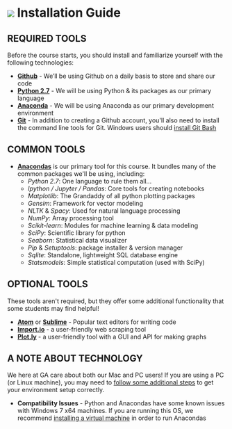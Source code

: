 # ![](https://ga-dash.s3.amazonaws.com/production/assets/logo-9f88ae6c9c3871690e33280fcf557f33.png) Installation Guide

## REQUIRED TOOLS
Before the course starts, you should install and familiarize yourself with the following technologies:

- **[Github](www.github.com)** - We’ll be using Github on a daily basis to store and share our code
- **[Python 2.7](https://www.python.org/download/releases/2.7/)** - We will be using Python & its packages as our primary language
- **[Anaconda](https://www.continuum.io/downloads)** - We will be using Anaconda as our primary development environment
- **[Git](https://git-scm.com/book/en/v2/Getting-Started-Installing-Git)** - In addition to creating a Github account, you'll also need to install the command line tools for Git. Windows users should [install Git Bash](https://git-for-windows.github.io)


## COMMON TOOLS
- **[Anacondas](https://docs.continuum.io/anaconda/pkg-docs)** is our primary tool for this course. It bundles many of the common packages we'll be using, including:
  - *Python 2.7*: One language to rule them all...
  - *Ipython / Jupyter / Pandas*: Core tools for creating notebooks 
  - *Matplotlib*: The Grandaddy of all python plotting packages
  - *Gensim*: Framework for vector modeling
  - *NLTK* & *Spacy*: Used for natural language processing
  - *NumPy*: Array processing tool
  - *Scikit-learn*: Modules for machine learning & data modeling
  - *SciPy*: Scientific library for python
  - *Seaborn*: Statistical data visualizer
  - *Pip* & *Setuptools*: package installer & version manager
  - *Sqlite*: Standalone, lightweight SQL database engine
  - *Statsmodels*: Simple statistical computation (used with SciPy)

## OPTIONAL TOOLS 
These tools aren't required, but they offer some additional functionality that some students may find helpful!
- **[Atom](https://atom.io)** or **[Sublime](http://www.sublimetext.com)** - Popular text editors for writing code
- **[Import.io](https://www.import.io)** - a user-friendly web scraping tool
- **[Plot.ly](https://plot.ly)** - a user-friendly tool with a GUI and API for making graphs

## A NOTE ABOUT TECHNOLOGY

We here at GA care about both our Mac and PC users! If you are using a PC (or Linux machine), you may need to [follow some additional steps](https://docs.continuum.io/anaconda/install) to get your environment setup correctly. 

- **Compatibility Issues** - Python and Anacondas have some known issues with Windows 7 x64 machines. If you are running this OS, we recommend [installing a virtual machine](https://docs.continuum.io/anaconda/images) in order to run Anacondas

